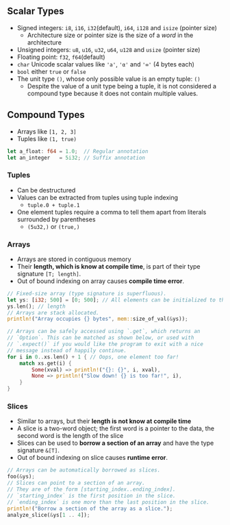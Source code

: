 ## Scalar Types
- Signed integers: `i8`, `i16`, `i32`(default), `i64`, `i128` and `isize` (pointer size)
    - Architecture size or pointer size is the size of a *word* in the architecture
- Unsigned integers: `u8`, `u16`, `u32`, `u64`, `u128` and `usize` (pointer size)
- Floating point: `f32`, `f64`(default)
- `char` Unicode scalar values like `'a'`, `'α'` and `'∞'` (4 bytes each)
- `bool` either `true` or `false`
- The unit type `()`, whose only possible value is an empty tuple: `()`
    - Despite the value of a unit type being a tuple, it is not considered a compound type because it does not contain multiple values.
## Compound Types
- Arrays like `[1, 2, 3]`
- Tuples like `(1, true)`
```rust
let a_float: f64 = 1.0;  // Regular annotation
let an_integer   = 5i32; // Suffix annotation
```
### Tuples
- Can be destructured
- Values can be extracted from tuples using tuple indexing
    - `tuple.0 + tuple.1`
- One element tuples require a comma to tell them apart from literals surrounded by parentheses
    - `(5u32,)` or `(true,)`
### Arrays
- Arrays are stored in contiguous memory
- Their **length, which is know at compile time**, is part of their type signature `[T; length]`.
- Out of bound indexing on array causes **compile time error**.
```rust
// Fixed-size array (type signature is superfluous).
let ys: [i32; 500] = [0; 500]; // All elements can be initialized to the same value.
ys.len(); // length
// Arrays are stack allocated.
println!("Array occupies {} bytes", mem::size_of_val(&ys));

// Arrays can be safely accessed using `.get`, which returns an
// `Option`. This can be matched as shown below, or used with
// `.expect()` if you would like the program to exit with a nice
// message instead of happily continue.
for i in 0..xs.len() + 1 { // Oops, one element too far!
    match xs.get(i) {
        Some(xval) => println!("{}: {}", i, xval),
        None => println!("Slow down! {} is too far!", i),
    }
}
```
### Slices
- Similar to arrays, but their **length is not know at compile time**
- A slice is a two-word object; the first word is a pointer to the data, the second word is the length of the slice
- Slices can be used to **borrow a section of an array** and have the type signature `&[T]`.
- Out of bound indexing on slice causes **runtime error**.
```rust
// Arrays can be automatically borrowed as slices.
foo(&ys);
// Slices can point to a section of an array.
// They are of the form [starting_index..ending_index].
// `starting_index` is the first position in the slice.
// `ending_index` is one more than the last position in the slice.
println!("Borrow a section of the array as a slice.");
analyze_slice(&ys[1 .. 4]);
```